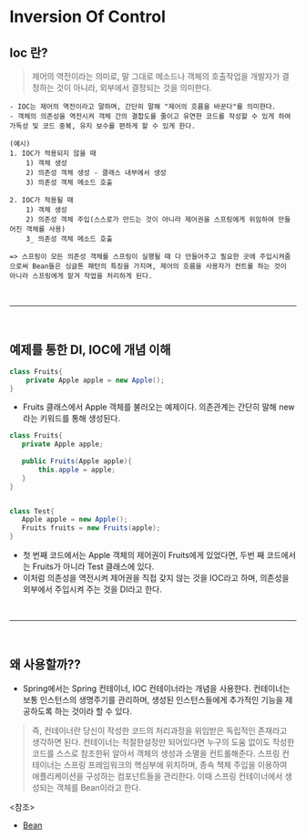 # Inversion Of Control

## Ioc 란?
> 제어의 역전이라는 의미로, 말 그대로 메소드나 객체의 호출작업을 개발자가 결정하는 것이 아니라, 외부에서 결정되는 것을 의미한다.

    - IOC는 제어의 역전이라고 말하며, 간단히 말해 "제어의 흐름을 바꾼다"를 의미한다.
    - 객체의 의존성을 역전시켜 객체 간의 결합도를 줄이고 유연한 코드를 작성할 수 있게 하여 가독성 및 코드 중복, 유지 보수를 편하게 할 수 있게 한다.

    (예시)
    1. IOC가 적용되지 않을 때 
        1) 객체 생성
        2) 의존성 객체 생성 - 클래스 내부에서 생성
        3) 의존성 객체 메소드 호출
    
    2. IOC가 적용될 때
        1) 객체 생성
        2) 의존성 객체 주입(스스로가 만드는 것이 아니라 제어권을 스프링에게 위임하여 만들어진 객체를 사용)
        3_ 의존성 객체 메소드 호출

    => 스프링이 모든 의존성 객체를 스프링이 실행될 때 다 만들어주고 필요한 곳에 주입시켜줌으로써 Bean들은 싱글톤 패턴의 특징을 가지며, 제어의 흐름을 사용자가 컨트롤 하는 것이 아니라 스프링에게 맡겨 작업을 처리하게 된다.

<br />
<hr />
<br />


## 예제를 통한 DI, IOC에 개념 이해

```Java
class Fruits{
    private Apple apple = new Apple();
}
```

 - Fruits 클래스에서 Apple 객체를 불러오는 예제이다. 의존관계는 간단히 말해 new 라는 키워드를 통해 생성된다.
 

 ``` Java
 class Fruits{
    private Apple apple;
    
    public Fruits(Apple apple){
    	this.apple = apple;
    }
}


class Test{
    Apple apple = new Apple();
    Fruits fruits = new Fruits(apple);
}
 ```
- 첫 번째 코드에서는 Apple 객체의 제어권이 Fruits에게 있었다면, 두번 째 코드에서는 Fruits가 아니라 Test 클래스에 있다.
- 이처럼 의존성을 역전시켜 제어권을 직접 갖지 않는 것을 IOC라고 하며, 의존성을 외부에서 주입시켜 주는 것을 DI라고 한다.

<br />
<hr />
<br />


## 왜 사용할까??
- Spring에서는 Spring 컨테이너, IOC 컨테이너라는 개념을 사용한다. 컨테이너는 보통 인스턴스의 생명주기를 관리하며, 생성된 인스턴스들에게 추가적인 기능을 제공하도록 하는 것이라 할 수 있다.
> 즉, 컨테이너란 당신이 작성한 코드의 처리과정을 위임받은 독립적인 존재라고 생각하면 된다. 컨테이너는 적절한설정만 되어있다면 누구의 도움 없이도 작성한 코드를 스스로 참조한뒤 알아서 객체의 생성과 소멸을 컨트롤해준다. 스프링 컨테이너는 스프링 프레임워크의 핵심부에 위치하며, 종속 책체 주입을 이용하여 애플리케이션을 구성하는 컴포넌트들을 관리한다. 이때 스프링 컨테이너에서 생성되는 객체를 Bean이라고 한다.

<참조>
- [Bean]()